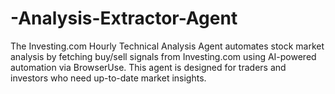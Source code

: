 # -Analysis-Extractor-Agent
The Investing.com Hourly Technical Analysis Agent automates stock market analysis by fetching buy/sell signals from Investing.com using AI-powered automation via BrowserUse. This agent is designed for traders and investors who need up-to-date market insights.
